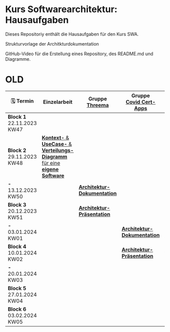# Kurs Softwarearchitektur: Hausaufgaben
Dieses Repositoriy enthält die Hausaufgaben für den Kurs SWA.

Strukturvorlage der Architkturdokumentation

GitHub-Video für die Erstellung eines Repository, des README.md und Diagramme. 




# OLD





| :spiral_calendar: Termin|Einzelarbeit|Gruppe [Threema](Threema.md)|Gruppe<br>[Covid Cert-Apps](CovidCert.md)|Gruppe<br>[TipToi](Tiptoi.md)|Gruppe<br>[Minecraft](Minecraft.md)|
|-|-|-|-|-|-|
|**Block 1**<br>22.11.2023<br>KW47|||||
|**Block 2**<br>29.11.2023<br>KW48|[**Kontext-** & **UseCase-** & **Verteilungs-Diagramm** für eine **eigene Software**](/Einzelarbeit.md)|||||
|**-**<br>13.12.2023<br>KW50||[**Architektur-Dokumentation**](/Gruppenarbeit.md)||||
|**Block 3**<br>20.12.2023<br>KW51||[**Architektur-Präsentation**](/Gruppenarbeit.md)||||
|**-**<br>03.01.2024<br>KW01|||[**Architektur-Dokumentation**](/Gruppenarbeit.md)|[**Architektur-Dokumentation**](/Gruppenarbeit.md)||
|**Block 4**<br>10.01.2024<br>KW02|||[**Architektur-Präsentation**](/Gruppenarbeit.md)|[**Architektur-Präsentation**](/Gruppenarbeit.md)||
|**-**<br>20.01.2024<br>KW03|||||[**Architektur-Dokumentation**](/Gruppenarbeit.md)|
|**Block 5**<br>27.01.2024<br>KW04|||||[**Architektur-Präsentation**](/Gruppenarbeit.md)|
|**Block 6**<br>03.02.2024<br>KW05|
